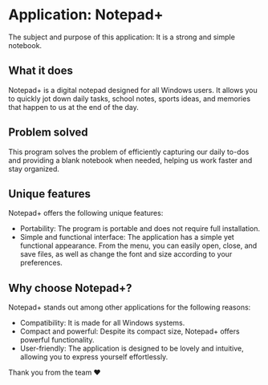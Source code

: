 # Application: Notepad+

The subject and purpose of this application: It is a strong and simple notebook.

## What it does

Notepad+ is a digital notepad designed for all Windows users. It allows you to quickly jot down daily tasks, school notes, sports ideas, and memories that happen to us at the end of the day.

## Problem solved

This program solves the problem of efficiently capturing our daily to-dos and providing a blank notebook when needed, helping us work faster and stay organized.

## Unique features

Notepad+ offers the following unique features:

- Portability: The program is portable and does not require full installation.
- Simple and functional interface: The application has a simple yet functional appearance. From the menu, you can easily open, close, and save files, as well as change the font and size according to your preferences.

## Why choose Notepad+?

Notepad+ stands out among other applications for the following reasons:

- Compatibility: It is made for all Windows systems.
- Compact and powerful: Despite its compact size, Notepad+ offers powerful functionality.
- User-friendly: The application is designed to be lovely and intuitive, allowing you to express yourself effortlessly.

Thank you from the team ♥️
